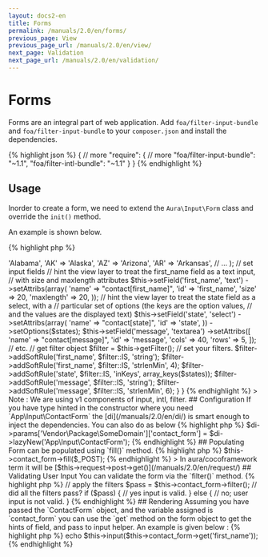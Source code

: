```yaml
---
layout: docs2-en
title: Forms
permalink: /manuals/2.0/en/forms/
previous_page: View
previous_page_url: /manuals/2.0/en/view/
next_page: Validation
next_page_url: /manuals/2.0/en/validation/
---
```


# Forms

Forms are an integral part of web application. Add `foa/filter-input-bundle` and `foa/filter-input-bundle` to your `composer.json` and install the dependencies.

{% highlight json %}
{
    // more
    "require": {
        // more
        "foa/filter-input-bundle": "~1.1",
        "foa/filter-intl-bundle": "~1.1"
    }
}
{% endhighlight %}

## Usage

Inorder to create a form, we need to extend the `Aura\Input\Form` class and override the `init()` method.

An example is shown below.

{% highlight php %}
<?php
/**
 * {$PROJECT_PATH}/src/App/Input/ContactForm.php
 */
namespace App\Input;

use Aura\Input\Form;

class ContactForm extends Form
{
    public function init()
    {
        $states = array(
            'AL' => 'Alabama',
            'AK' => 'Alaska',
            'AZ' => 'Arizona',
            'AR' => 'Arkansas',
            // ...
        );

        // set input fields
        // hint the view layer to treat the first_name field as a text input,
        // with size and maxlength attributes
        $this->setField('first_name', 'text')
             ->setAttribs(array(
                 'name' => "contact[first_name]",
                 'id' => 'first_name',
                'size' => 20,
                'maxlength' => 20,
             ));

        // hint the view layer to treat the state field as a select, with a
        // particular set of options (the keys are the option values,
        // and the values are the displayed text)
        $this->setField('state', 'select')
             ->setAttribs(array(
                 'name' => "contact[state]",
                 'id' => 'state',
             ))
             ->setOptions($states);

        $this->setField('message', 'textarea')
            ->setAttribs([
                'name' => "contact[message]",
                'id' => 'message',
                'cols' => 40,
                'rows' => 5,
            ]);
        // etc.

        // get filter object
        $filter = $this->getFilter();
        // set your filters.
        $filter->addSoftRule('first_name', $filter::IS, 'string');
        $filter->addSoftRule('first_name', $filter::IS, 'strlenMin', 4);
        $filter->addSoftRule('state', $filter::IS, 'inKeys', array_keys($states));
        $filter->addSoftRule('message', $filter::IS, 'string');
        $filter->addSoftRule('message', $filter::IS, 'strlenMin', 6);
    }
}
{% endhighlight %}

> Note : We are using v1 components of input, intl, filter.

## Configuration

If you have type hinted in the constructor where you need `App\Input\ContactForm` the [di](/manuals/2.0/en/di/) is smart enough to inject the dependencies.

You can also do as below

{% highlight php %}
$di->params['Vendor\Package\SomeDomain']['contact_form'] = $di->lazyNew('App\Input\ContactForm');
{% endhighlight %}

## Populating

Form can be populated using `fill()` method.

{% highlight php %}
$this->contact_form->fill($_POST);
{% endhighlight %}

> In aura/cocoframework term it will be [$this->request->post->get()](/manuals/2.0/en/request/)

## Validating User Input

You can validate the form via the `filter()` method.

{% highlight php %}
// apply the filters
$pass = $this->contact_form->filter();

// did all the filters pass?
if ($pass) {
    // yes input is valid.
} else {
    // no; user input is not valid.
}
{% endhighlight %}

## Rendering

Assuming you have passed the `ContactForm` object, and the variable assigned is `contact_form` you can use the `get` method on the form object to get the hints of field, and pass to input helper.

An example is given below :

{% highlight php %}
echo $this->input($this->contact_form->get('first_name'));
{% endhighlight %}
